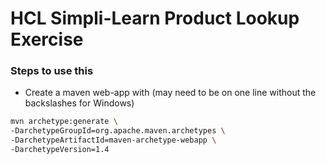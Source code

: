 # HCL Simpli-Learn Product Lookup Exercise

### Steps to use this
* Create a maven web-app with  (may need to be on one line without the backslashes for Windows)
```sh
mvn archetype:generate \
-DarchetypeGroupId=org.apache.maven.archetypes \
-DarchetypeArtifactId=maven-archetype-webapp \
-DarchetypeVersion=1.4
```